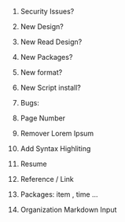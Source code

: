 
1. Security Issues?
2. New Design?
3. New Read Design?
4. New Packages?
5. New format?
6. New Script install?
7. Bugs:

1. Page Number
2. Remover Lorem Ipsum
3. Add Syntax Highliting
4. Resume 
5. Reference / Link
6. Packages: item , time ... 
7. Organization Markdown Input

